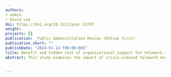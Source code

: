 ```yaml
---
authors:
- admin
- David Lee
doi: https://doi.org/10.1111/puar.13797
weight: 
projects: []
publication: _Public Administration Review (Online first)_
publication_short: ""
publishDate: "2024-01-14 T00:00:00Z"
title: Benefit and hidden cost of organizational support for telework amid the COVID-19 pandemic on public employees’ job satisfaction and retention intention Boundary
abstract: This study examines the impact of crisis-induced telework during the COVID-19 pandemic 2020 on public sector employees’ job satisfaction (JS) and retention intention (RI). Analyses of the 2020 Federal Employee Viewpoint Survey data reveal a negative association between the amount of COVID-induced telework and the federal employees’ JS and RI. However, this negative effect is mitigated by offering adequate organizational telework support for mandatory telework during the COVID peak and subsequently decreasing the amount of telework after the peak. Nevertheless, the findings also indicate that solid organizational support for teleworkers during the pandemic’s peak can ironically discourage them from returning to the regular work setting even when it is safe, potentially compromising organizational performance—a hidden cost of the organizational support. Still, this hidden cost does not appear to be significant enough to warrant revisions in the level of crisis-specific organizational support.


---
```

